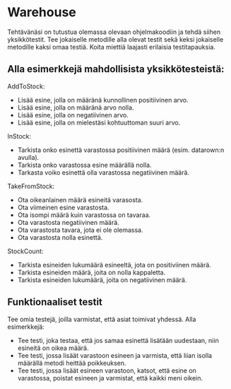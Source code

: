 # Warehouse

Tehtävänäsi on tutustua olemassa olevaan ohjelmakoodiin ja tehdä siihen yksikkötestit. Tee jokaiselle metodille alla olevat testit sekä keksi jokaiselle metodille kaksi omaa testiä. Koita miettiä laajasti erilaisia testitapauksia.

## Alla esimerkkejä mahdollisista yksikkötesteistä:

AddToStock:

- Lisää esine, jolla on määränä kunnollinen positiivinen arvo.
- Lisää esine, jolla on määränä arvo nolla.
- Lisää esine, jolla on negatiivinen arvo.
- Lisää esine, jolla on mielestäsi kohtuuttoman suuri arvo.

InStock:

- Tarkista onko esinettä varastossa positiivinen määrä (esim. datarown:n avulla).
- Tarkista onko varastossa esine määrällä nolla.
- Tarkasta voiko esinettä olla varastossa negatiivinen määrä.

TakeFromStock:

- Ota oikeanlainen määrä esineitä varasosta.
- Ota viimeinen esine varastosta.
- Ota isompi määrä kuin varastossa on tavaraa.
- Ota varastosta negatiivinen määrä.
- Ota varastosta tavara, jota ei ole olemassa.
- Ota varastosta nolla esinettä.

StockCount:

- Tarkista esineiden lukumäärä esineeltä, jota on positiviinen määrä.
- Tarkista esineiden määrä, joita on nolla kappaletta.
- Tarkista esineiden lukumäärä, joita on negatiivinen määrä.

## Funktionaaliset testit
Tee omia testejä, joilla varmistat, että asiat toimivat yhdessä. Alla esimerkkejä:

- Tee testi, joka testaa, että jos samaa esinettä lisätään uudestaan, niin esineitä on oikea määrä.
- Tee testi, jossa lisäät varastoon esineen ja varmista, että liian isolla määrällä metodi heittää poikkeuksen.
- Tee testi, jossa lisäät esineen varastoon, katsot, että esine on varastossa, poistat esineen ja varmistat, että kaikki meni oikein.

